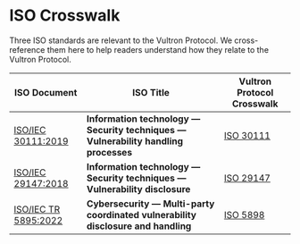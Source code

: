 # ISO Crosswalk

Three ISO standards are relevant to the Vultron Protocol.
We cross-reference them here to help readers understand how they relate to the Vultron Protocol.

| ISO Document | ISO Title | Vultron Protocol Crosswalk              |
| --- | --- |--------------------------------|
| [ISO/IEC 30111:2019](https://www.iso.org/standard/69725.html) | **Information technology — Security techniques — Vulnerability handling processes** | [ISO 30111](iso_30111_2019.md) |
| [ISO/IEC 29147:2018](https://www.iso.org/standard/72311.html) | **Information technology — Security techniques — Vulnerability disclosure** | [ISO 29147](iso_29147_2018.md) |
| [ISO/IEC TR 5895:2022](https://www.iso.org/standard/81807.html) | **Cybersecurity — Multi-party coordinated vulnerability disclosure and handling** | [ISO 5898](iso_5895_2022.md)   |
